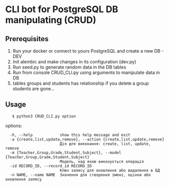 # CLI bot for PostgreSQL DB manipulating (CRUD)

## Prerequisites
1. Run your docker or connect to yours PostgreSQL and create a new DB - DEV
2. Init alembic and make changes in its configuration (dev.py)
3. Run seed.py to generate random data in the DB tables
4. Run from console CRUD_CLI.py using arguments to manipulate data in DB 
5. tables groups and students has relationship if you delete a group students are gone...
## Usage
```commandline
   $ python3 CRUD_CLI.py option
```
options:
```commandline
  -h, --help            show this help message and exit
  -a {create,list,update,remove}, --action {create,list,update,remove}
                        Дія для виконання: create, list, update, remove
  -m {Teacher,Group,Grade,Student,Subject}, --model {Teacher,Group,Grade,Student,Subject}
                        Модель, над якою виконується операція
  -id RECORD_ID, --record_id RECORD_ID
                        Ключ запису для оновлення або видалення в БД
  -n NAME, --name NAME  Значення для створення імені, оцінки або оновлення запису

```